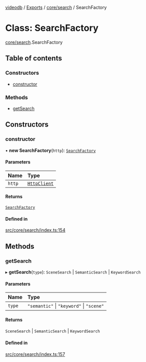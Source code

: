 [videodb](../README.md) / [Exports](../modules.md) / [core/search](../modules/core_search.md) / SearchFactory

# Class: SearchFactory

[core/search](../modules/core_search.md).SearchFactory

## Table of contents

### Constructors

- [constructor](core_search.SearchFactory.md#constructor)

### Methods

- [getSearch](core_search.SearchFactory.md#getsearch)

## Constructors

### constructor

• **new SearchFactory**(`http`): [`SearchFactory`](core_search.SearchFactory.md)

#### Parameters

| Name | Type |
| :------ | :------ |
| `http` | [`HttpClient`](utils_httpClient.HttpClient.md) |

#### Returns

[`SearchFactory`](core_search.SearchFactory.md)

#### Defined in

[src/core/search/index.ts:154](https://github.com/video-db/videodb-node/blob/583396d/src/core/search/index.ts#L154)

## Methods

### getSearch

▸ **getSearch**(`type`): `SceneSearch` \| `SemanticSearch` \| `KeywordSearch`

#### Parameters

| Name | Type |
| :------ | :------ |
| `type` | ``"semantic"`` \| ``"keyword"`` \| ``"scene"`` |

#### Returns

`SceneSearch` \| `SemanticSearch` \| `KeywordSearch`

#### Defined in

[src/core/search/index.ts:157](https://github.com/video-db/videodb-node/blob/583396d/src/core/search/index.ts#L157)
